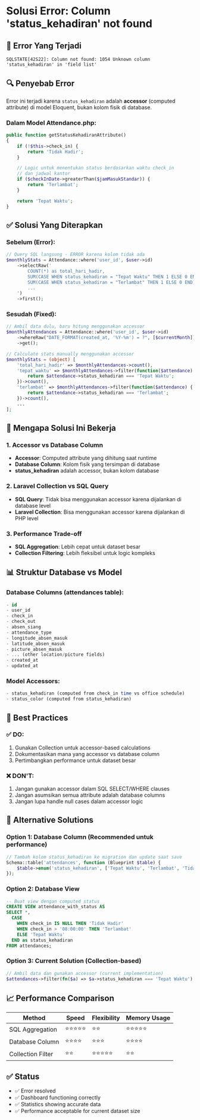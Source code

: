 # Solusi Error: Column 'status_kehadiran' not found

## 🚨 Error Yang Terjadi
```
SQLSTATE[42S22]: Column not found: 1054 Unknown column 'status_kehadiran' in 'field list'
```

## 🔍 Penyebab Error
Error ini terjadi karena `status_kehadiran` adalah **accessor** (computed attribute) di model Eloquent, bukan kolom fisik di database.

### Dalam Model Attendance.php:
```php
public function getStatusKehadiranAttribute()
{
    if (!$this->check_in) {
        return 'Tidak Hadir';
    }

    // Logic untuk menentukan status berdasarkan waktu check_in
    // dan jadwal kantor
    if ($checkInDate->greaterThan($jamMasukStandar)) {
        return 'Terlambat';
    }

    return 'Tepat Waktu';
}
```

## ✅ Solusi Yang Diterapkan

### Sebelum (Error):
```php
// Query SQL langsung - ERROR karena kolom tidak ada
$monthlyStats = Attendance::where('user_id', $user->id)
    ->selectRaw('
        COUNT(*) as total_hari_hadir,
        SUM(CASE WHEN status_kehadiran = "Tepat Waktu" THEN 1 ELSE 0 END) as tepat_waktu,
        SUM(CASE WHEN status_kehadiran = "Terlambat" THEN 1 ELSE 0 END) as terlambat,
        ...
    ')
    ->first();
```

### Sesudah (Fixed):
```php
// Ambil data dulu, baru hitung menggunakan accessor
$monthlyAttendances = Attendance::where('user_id', $user->id)
    ->whereRaw("DATE_FORMAT(created_at, '%Y-%m') = ?", [$currentMonth])
    ->get();

// Calculate stats manually menggunakan accessor
$monthlyStats = (object) [
    'total_hari_hadir' => $monthlyAttendances->count(),
    'tepat_waktu' => $monthlyAttendances->filter(function($attendance) {
        return $attendance->status_kehadiran === 'Tepat Waktu';
    })->count(),
    'terlambat' => $monthlyAttendances->filter(function($attendance) {
        return $attendance->status_kehadiran === 'Terlambat';
    })->count(),
    ...
];
```

## 🔧 Mengapa Solusi Ini Bekerja

### 1. **Accessor vs Database Column**
- **Accessor**: Computed attribute yang dihitung saat runtime
- **Database Column**: Kolom fisik yang tersimpan di database
- **status_kehadiran** adalah accessor, bukan kolom database

### 2. **Laravel Collection vs SQL Query**
- **SQL Query**: Tidak bisa menggunakan accessor karena dijalankan di database level
- **Laravel Collection**: Bisa menggunakan accessor karena dijalankan di PHP level

### 3. **Performance Trade-off**
- **SQL Aggregation**: Lebih cepat untuk dataset besar
- **Collection Filtering**: Lebih fleksibel untuk logic kompleks

## 📊 Struktur Database vs Model

### Database Columns (attendances table):
```sql
- id
- user_id
- check_in
- check_out
- absen_siang
- attendance_type
- longitude_absen_masuk
- latitude_absen_masuk
- picture_absen_masuk
- ... (other location/picture fields)
- created_at
- updated_at
```

### Model Accessors:
```php
- status_kehadiran (computed from check_in time vs office schedule)
- status_color (computed from status_kehadiran)
```

## 🎯 Best Practices

### ✅ DO:
1. Gunakan Collection untuk accessor-based calculations
2. Dokumentasikan mana yang accessor vs database column
3. Pertimbangkan performance untuk dataset besar

### ❌ DON'T:
1. Jangan gunakan accessor dalam SQL SELECT/WHERE clauses
2. Jangan asumsikan semua attribute adalah database columns
3. Jangan lupa handle null cases dalam accessor logic

## 🔄 Alternative Solutions

### Option 1: Database Column (Recommended untuk performance)
```php
// Tambah kolom status_kehadiran ke migration dan update saat save
Schema::table('attendances', function (Blueprint $table) {
    $table->enum('status_kehadiran', ['Tepat Waktu', 'Terlambat', 'Tidak Hadir'])->nullable();
});
```

### Option 2: Database View
```sql
-- Buat view dengan computed status
CREATE VIEW attendance_with_status AS
SELECT *,
  CASE
    WHEN check_in IS NULL THEN 'Tidak Hadir'
    WHEN check_in > '08:00:00' THEN 'Terlambat'
    ELSE 'Tepat Waktu'
  END as status_kehadiran
FROM attendances;
```

### Option 3: Current Solution (Collection-based)
```php
// Ambil data dan gunakan accessor (current implementation)
$attendances->filter(fn($a) => $a->status_kehadiran === 'Tepat Waktu')
```

## 📈 Performance Comparison

| Method | Speed | Flexibility | Memory Usage |
|--------|-------|-------------|--------------|
| SQL Aggregation | ⭐⭐⭐⭐⭐ | ⭐⭐ | ⭐⭐⭐⭐⭐ |
| Database Column | ⭐⭐⭐⭐ | ⭐⭐⭐ | ⭐⭐⭐⭐ |
| Collection Filter | ⭐⭐ | ⭐⭐⭐⭐⭐ | ⭐⭐ |

## ✅ Status
- ✅ Error resolved
- ✅ Dashboard functioning correctly
- ✅ Statistics showing accurate data
- ✅ Performance acceptable for current dataset size
